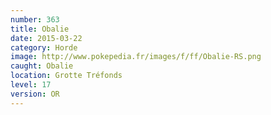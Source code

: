 ```yaml
---
number: 363
title: Obalie
date: 2015-03-22
category: Horde
image: http://www.pokepedia.fr/images/f/ff/Obalie-RS.png
caught: Obalie
location: Grotte Tréfonds
level: 17
version: OR
---
```

